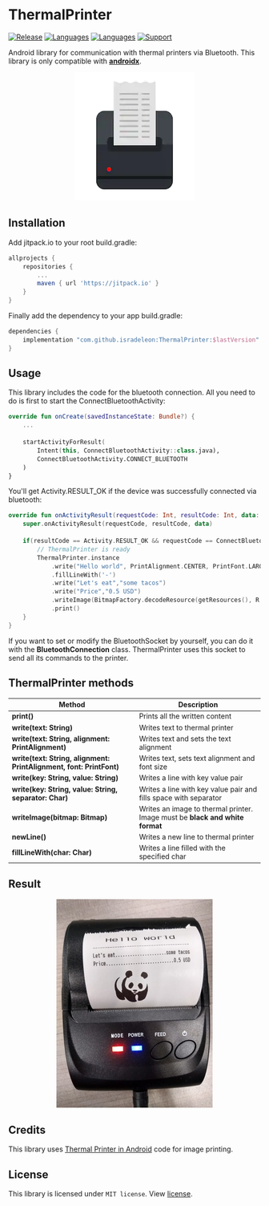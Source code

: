 # ThermalPrinter
[![Release](https://img.shields.io/github/release/isradeleon/ThermalPrinter.svg)](https://jitpack.io/#isradeleon/ThermalPrinter)
[![Languages](https://img.shields.io/badge/languages-kotlin-orange.svg)](https://kotlinlang.org/)
[![Languages](https://img.shields.io/badge/languages-java-red.svg)](https://docs.oracle.com/javase/7/docs/technotes/guides/language/)
[![Support](https://img.shields.io/badge/support-AndroidX-brightgreen)](https://developer.android.com/jetpack/androidx)

Android library for communication with thermal printers via Bluetooth.
This library is only compatible with [**androidx**](https://developer.android.com/jetpack/androidx/).

<p align="center">
    <img src="capture.png">
</p>

## Installation

Add jitpack.io to your root build.gradle:
```gradle
allprojects {
    repositories {
        ...
        maven { url 'https://jitpack.io' }
    }
}
```

Finally add the dependency to your app build.gradle:
```gradle
dependencies {
    implementation "com.github.isradeleon:ThermalPrinter:$lastVersion"
}
```

## Usage
This library includes the code for the bluetooth connection. All you need to do is first to
start the ConnectBluetoothActivity:

```kotlin
override fun onCreate(savedInstanceState: Bundle?) {
    ...

    startActivityForResult(
        Intent(this, ConnectBluetoothActivity::class.java),
        ConnectBluetoothActivity.CONNECT_BLUETOOTH
    )
}
```

You'll get Activity.RESULT_OK if the device was successfully connected via bluetooth:

```kotlin
override fun onActivityResult(requestCode: Int, resultCode: Int, data: Intent?) {
    super.onActivityResult(requestCode, resultCode, data)

    if(resultCode == Activity.RESULT_OK && requestCode == ConnectBluetoothActivity.CONNECT_BLUETOOTH){
        // ThermalPrinter is ready
        ThermalPrinter.instance
            .write("Hello world", PrintAlignment.CENTER, PrintFont.LARGE)
            .fillLineWith('-')
            .write("Let's eat","some tacos")
            .write("Price","0.5 USD")
            .writeImage(BitmapFactory.decodeResource(getResources(), R.drawable.panda))
            .print()
    }
}
```

If you want to set or modify the BluetoothSocket by yourself, you can do it with the **BluetoothConnection** class.
ThermalPrinter uses this socket to send all its commands to the printer.

## ThermalPrinter methods

| Method | Description |
|------------------------------------|--------------------------|
| **print()** | Prints all the written content |
| **write(text: String)** | Writes text to thermal printer |
| **write(text: String, alignment: PrintAlignment)** | Writes text and sets the text alignment |
| **write(text: String, alignment: PrintAlignment, font: PrintFont)** | Writes text, sets text alignment and font size |
| **write(key: String, value: String)** | Writes a line with key value pair |
| **write(key: String, value: String, separator: Char)** | Writes a line with key value pair and fills space with separator |
| **writeImage(bitmap: Bitmap)** | Writes an image to thermal printer. Image must be **black and white format** |
| **newLine()** | Writes a new line to thermal printer |
| **fillLineWith(char: Char)** | Writes a line filled with the specified char |

## Result

<p align="center">
    <img src="photo.png">
</p>

## Credits
This library uses [Thermal Printer in Android](https://github.com/imrankst1221/Thermal-Printer-in-Android)
code for image printing.

## License

This library is licensed under `MIT license`. View [license](LICENSE).